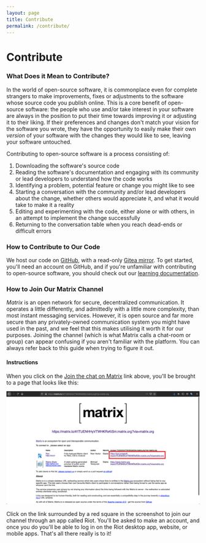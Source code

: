 ```yaml
---
layout: page
title: Contribute
permalink: /contribute/
---
```


# Contribute

### What Does it Mean to Contribute?

In the world of open-source software, it is commonplace even for complete
strangers to make improvements, fixes or adjustments to the software whose
source code you publish online. This is a core benefit of open-source software:
the people who use and/or take interest in your software are always in the
position to put their time towards improving it or adjusting it to their liking.
If their preferences and changes don't match your vision for the software you
wrote, they have the opportunity to easily make their own _version_ of your
software with the changes they would like to see, leaving your software
untouched.

Contributing to open-source software is a process consisting of:

1. Downloading the software's source code
1. Reading the software's documentation and engaging with its community or lead
   developers to understand how the code works
1. Identifying a problem, potential feature or change you might like to see
1. Starting a conversation with the community and/or lead developers about the
   change, whether others would appreciate it, and what it would take to make it
   a reality
1. Editing and experimenting with the code, either alone or with others, in an
   attempt to implement the change successfully
1. Returning to the conversation table when you reach dead-ends or difficult
   errors

### How to Contribute to Our Code

We host our code on [GitHub](https://github.com/prolesoft), with a read-only
[Gitea mirror](https://yerbamate.dev/prolesoft). To get started, you'll need an
account on GitHub, and if you're unfamiliar with contributing to open-source
software, you should check out our [learning documentation](/learn).

### How to Join Our Matrix Channel

_Matrix_ is an open network for secure, decentralized communication. It operates
a little differently, and admittedly with a little more complexity, than most
instant messaging services. However, it is open source and far more secure than
any privately-owned communication system you might have used in the past, and we
feel that this makes utilising it worth it for our purposes. Joining the channel
(which is what Matrix calls a chat-room or group) can appear confusing if you
aren't familiar with the platform. You can always refer back to this guide when
trying to figure it out.

#### Instructions

When you click on the [Join the chat on
Matrix](https://matrix.to/#/!TUENHHyVTWHKRxKiSm:matrix.org?via=matrix.org) link
above, you'll be brought to a page that looks like this:

![matrix.to screenshot with riot join link highlighted with a red square](/assets/images/matrix_join_page.png)

Click on the link surrounded by a red square in the screenshot to join our
channel through an app called Riot. You'll be asked to make an account, and once
you do you'll be able to log in on the Riot desktop app, website, or mobile
apps. That's all there really is to it!
